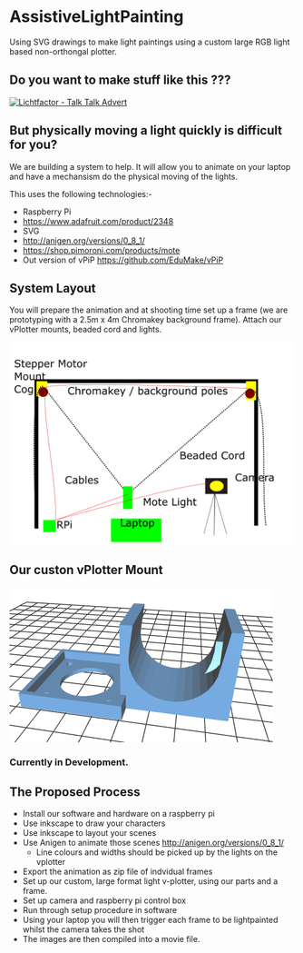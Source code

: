 # AssistiveLightPainting

Using SVG drawings to make light paintings using a custom large RGB light based non-orthongal plotter.

## Do you want to make stuff like this ???

[![Lichtfactor - Talk Talk Advert](https://img.youtube.com/vi/QoT53RirX0Y/0.jpg)](https://www.youtube.com/watch?v=QoT53RirX0Y)

## But physically moving a light quickly is difficult for you?

We are building a system to help. It will allow you to animate on your laptop and have a mechansism do the physical moving of the lights.

This uses the following technologies:-
 - Raspberry Pi
 - https://www.adafruit.com/product/2348
 - SVG
 - http://anigen.org/versions/0_8_1/
 - https://shop.pimoroni.com/products/mote
 - Out version of vPiP   https://github.com/EduMake/vPiP

## System Layout

You will prepare the animation and at shooting time set up a frame (we are prototyping with a 2.5m x 4m Chromakey background frame). Attach our vPlotter mounts, beaded cord and lights. 

![layout.png](layout.png)

## Our custon vPlotter Mount

![nema14_based_vplotter_mount.png](nema14_based_vplotter_mount.png)


### Currently in Development.

## The Proposed Process

- Install our software and hardware on a raspberry pi
- Use inkscape to draw your characters
- Use inkscape to layout your scenes 
- Use Anigen to animate those scenes http://anigen.org/versions/0_8_1/
  - Line colours and widths should be picked up by the lights on the vplotter
- Export the animation as zip file of indvidual frames
- Set up our custom, large format light v-plotter, using our parts and a frame.
- Set up camera and raspberry pi control box
- Run through setup procedure in software
- Using your laptop you will then trigger each frame to be lightpainted whilst the camera takes the shot
- The images are then compiled into a movie file.
